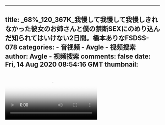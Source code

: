 
---
title: _68%_120_367K_我慢して我慢して我慢しきれなかった彼女のお姉さんと僕の禁断SEXにのめり込んだ知られてはいけない2日間。橋本ありなFSDSS-078
categories: 
    - 音视频
    - Avgle - 视频搜索
author: Avgle - 视频搜索
comments: false
date: Fri, 14 Aug 2020 08:54:16 GMT
thumbnail: 
---

<div>   
<video controls loop poster="https://static-clst.avgle.com/videos/tmb13/425178/7.jpg" src="https://static-clst.avgle.com/videos/tmb13/425178/preview.mp4"></video>  
</div>
            